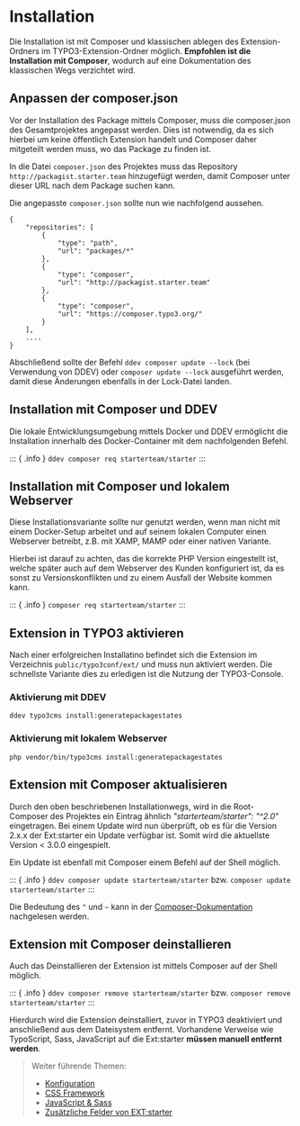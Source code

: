 # Installation

Die Installation ist mit Composer und klassischen ablegen des Extension-Ordners im TYPO3-Extension-Ordner
möglich. **Empfohlen ist die Installation mit Composer**, wodurch auf eine Dokumentation des klassischen Wegs
verzichtet wird.

## Anpassen der composer.json

Vor der Installation des Package mittels Composer, muss die composer.json des Gesamtprojektes angepasst werden. Dies ist
notwendig, da es sich hierbei um keine öffentlich Extension handelt und Composer daher mitgeteilt werden muss, wo das
Package zu finden ist.

In die Datei `composer.json` des Projektes muss das Repository `http://packagist.starter.team` hinzugefügt werden, damit
Composer unter dieser URL nach dem Package suchen kann.

Die angepasste `composer.json` sollte nun wie nachfolgend aussehen.

```
{
	"repositories": [
		{
			"type": "path",
			"url": "packages/*"
		},
		{
			"type": "composer",
			"url": "http://packagist.starter.team"
		},
		{
			"type": "composer",
			"url": "https://composer.typo3.org/"
		}
	],
	....
}
```

Abschließend sollte der Befehl `ddev composer update --lock` (bei Verwendung von DDEV) oder `composer update --lock` ausgeführt werden, damit
diese Änderungen ebenfalls in der Lock-Datei landen.

## Installation mit Composer und DDEV

Die lokale Entwicklungsumgebung mittels Docker und DDEV ermöglicht die Installation innerhalb des Docker-Container mit
dem nachfolgenden Befehl.

::: { .info }
`ddev composer req starterteam/starter`
:::

## Installation mit Composer und lokalem Webserver

Diese Installationsvariante sollte nur genutzt werden, wenn man nicht mit einem Docker-Setup arbeitet und auf seinem
lokalen Computer einen Webserver betreibt, z.B. mit XAMP, MAMP oder einer nativen Variante.

Hierbei ist darauf zu achten, das die korrekte PHP Version eingestellt ist, welche später auch auf dem Webserver des
Kunden konfiguriert ist, da es sonst zu Versionskonflikten und zu einem Ausfall der Website kommen kann.

::: { .info }
`composer req starterteam/starter`
:::

## Extension in TYPO3 aktivieren

Nach einer erfolgreichen Installatino befindet sich die Extension im Verzeichnis `public/typo3conf/ext/` und muss nun
aktiviert werden. Die schnellste Variante dies zu erledigen ist die Nutzung der TYPO3-Console.

### Aktivierung mit DDEV

`ddev typo3cms install:generatepackagestates`

### Aktivierung mit lokalem Webserver

`php vendor/bin/typo3cms install:generatepackagestates`


## Extension mit Composer aktualisieren

Durch den oben beschriebenen Installationwegs, wird in die Root-Composer des Projektes ein Eintrag ähnlich
_"starterteam/starter": "^2.0"_ eingetragen. Bei einem Update wird nun überprüft, ob es für die Version 2.x.x
der Ext:starter ein Update verfügbar ist. Somit wird die aktuellste Version < 3.0.0 eingespielt.

Ein Update ist ebenfall mit Composer einem Befehl auf der Shell möglich.

::: { .info }
`ddev composer update starterteam/starter` bzw. `composer update starterteam/starter`
:::

Die Bedeutung des `^` und `~` kann in der [Composer-Dokumentation](https://comopser.org) nachgelesen werden.

## Extension mit Composer deinstallieren

Auch das Deinstallieren der Extension ist mittels Composer auf der Shell möglich.

::: { .info }
`ddev composer remove starterteam/starter` bzw. `composer remove starterteam/starter`
:::

Hierdurch wird die Extension deinstalliert, zuvor in TYPO3 deaktiviert und anschließend aus dem Dateisystem entfernt.
Vorhandene Verweise wie TypoScript, Sass, JavaScript auf die Ext:starter **müssen manuell entfernt werden**.

> Weiter führende Themen:
> * [Konfiguration](./konfiguration.md)
> * [CSS Framework](./css-framework/index.md)
> * [JavaScript & Sass](./js-css/index.md)
> * [Zusätzliche Felder von EXT:starter](./Fields/Tt_content.md)
